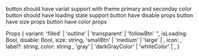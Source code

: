 button should have variat support with theme primary and seconday color
button should have loading state support
button have disable props
button have size props
button have color props 

Props {
    variant: 'filled' | 'outline' | 'transparent' | 'followBtn' '',
    isLoading: Bool,
    disable: Bool,
    size: string, 'smallBtn' | 'medium' | 'large' | ,
    icon: <Icon />,
    label?: string,
    color: string , 'gray' | 'darkGrayColor' | 'whiteColor' | ,
}